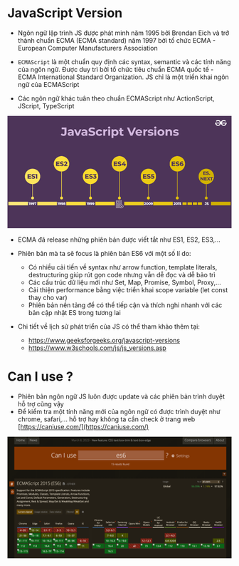 # JavaScript Version

- Ngôn ngữ lập trình JS được phát minh năm 1995 bởi Brendan Eich và trở thành chuẩn ECMA (ECMA standard) năm 1997 bởi tổ chức ECMA - European Computer Manufacturers Association

- `ECMAScript` là một chuẩn quy định các syntax, semantic và các tính năng của ngôn ngữ. Được duy trì bởi tổ chức tiêu chuẩn ECMA quốc tế - ECMA International Standard Organization. JS chỉ là một triển khai ngôn ngữ của ECMAScript
- Các ngôn ngữ khác tuân theo chuẩn ECMAScript như ActionScript, JScript, TypeScript

![](../images/js-version.png)

- ECMA đã release những phiên bản được viết tắt như ES1, ES2, ES3,...

- Phiên bản mà ta sẽ focus là phiên bản ES6 với một số lí do:

  - Có nhiều cải tiến về syntax như arrow function, template literals, destructuring giúp rút gọn code nhưng vẫn dễ đọc và dễ bảo trì
  - Các cấu trúc dữ liệu mới như Set, Map, Promise, Symbol, Proxy,...
  - Cải thiện performance bằng việc triển khai scope variable (let const thay cho var)
  - Phiên bản nền tảng để có thể tiếp cận và thích nghi nhanh với các bản cập nhật ES trong tương lai

- Chi tiết về lịch sử phát triển của JS có thể tham khảo thêm tại:
  - https://www.geeksforgeeks.org/javascript-versions
  - https://www.w3schools.com/js/js_versions.asp

# Can I use ?

- Phiên bản ngôn ngữ JS luôn được update và các phiên bản trình duyệt hỗ trợ cũng vậy
- Để kiểm tra một tính năng mới của ngôn ngữ có được trình duyệt như chrome, safari,... hỗ trợ hay không ta cần check ở trang web [https://caniuse.com/](https://caniuse.com/)

![](../images/can-i-use-es6.png)
